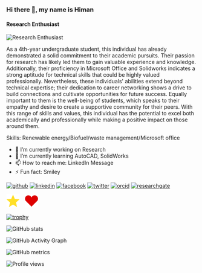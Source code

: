### Hi there 👋, my name is Himan
#### Research Enthusiast
![Research Enthusiast](https://twitter.com/Himan41270648/header_photo)

As a 4th-year undergraduate student, this individual has already demonstrated a solid commitment to their academic pursuits. Their passion for research has likely led them to gain valuable experience and knowledge. Additionally, their proficiency in Microsoft Office and Solidworks indicates a strong aptitude for technical skills that could be highly valued professionally. Nevertheless, these individuals' abilities extend beyond technical expertise; their dedication to career networking shows a drive to build connections and cultivate opportunities for future success. Equally important to them is the well-being of students, which speaks to their empathy and desire to create a supportive community for their peers. With this range of skills and values, this individual has the potential to excel both academically and professionally while making a positive impact on those around them.

Skills: Renewable energy/Biofuel/waste management/Microsoft office

- 🔭 I’m currently working on Research 
- 🌱 I’m currently learning AutoCAD, SolidWorks 
- 📫 How to reach me:  LinkedIn Message 
- ⚡ Fun fact: Smiley 


[<img src='https://cdn.jsdelivr.net/npm/simple-icons@3.0.1/icons/github.svg' alt='github' height='40'>](https://github.com/https://github.com/Himankh)  [<img src='https://cdn.jsdelivr.net/npm/simple-icons@3.0.1/icons/linkedin.svg' alt='linkedin' height='40'>](https://www.linkedin.com/in/https://www.linkedin.com/in/himan-miah-76814b184//)  [<img src='https://cdn.jsdelivr.net/npm/simple-icons@3.0.1/icons/facebook.svg' alt='facebook' height='40'>](https://www.facebook.com/https://www.facebook.com/Himankhan55/)  [<img src='https://cdn.jsdelivr.net/npm/simple-icons@3.0.1/icons/twitter.svg' alt='twitter' height='40'>](https://twitter.com/https://twitter.com/Himan41270648)  [<img src='https://cdn.jsdelivr.net/npm/simple-icons@3.0.1/icons/orcid.svg' alt='orcid' height='40'>](https://orcid.org/my-orcid?orcid=0000-0002-8273-8433)  [<img src='https://cdn.jsdelivr.net/npm/simple-icons@3.0.1/icons/researchgate.svg' alt='researchgate' height='40'>](https://www.researchgate.net/profile/Himan-Miah-2)  

<a href='https://stars.github.com/'><img src='https://raw.githubusercontent.com/acervenky/animated-github-badges/master/assets/starbadge.gif' width='35' height='35'></a> <a href='https://docs.github.com/en/github/supporting-the-open-source-community-with-github-sponsors'><img src='https://raw.githubusercontent.com/acervenky/animated-github-badges/master/assets/sponsorbadge.gif' width='35' height='35'></a> 

[![trophy](https://github-profile-trophy.vercel.app/?username=https://github.com/Himankh)](https://github.com/ryo-ma/github-profile-trophy)

![GitHub stats](https://github-readme-stats.vercel.app/api?username=https://github.com/Himankh&show_icons=true&count_private=true)  

![GitHub Activity Graph](https://activity-graph.herokuapp.com/graph?username=https://github.com/Himankh)  

![GitHub metrics](https://metrics.lecoq.io/https://github.com/Himankh)  

![Profile views](https://gpvc.arturio.dev/https://github.com/Himankh)  
